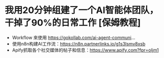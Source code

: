 # 我用20分钟组建了一个AI智能体团队，干掉了90%的日常工作 [保姆教程]
- Workflow 來使用 https://gokollab.com/ai-agent-communi... 
- 使用n8n构建AI工作流：https://n8n.partnerlinks.io/g1s3lsmv8xsb
- Apify抓取各个社交媒体的帖子和信息：https://www.apify.com?fpr=oljm1





